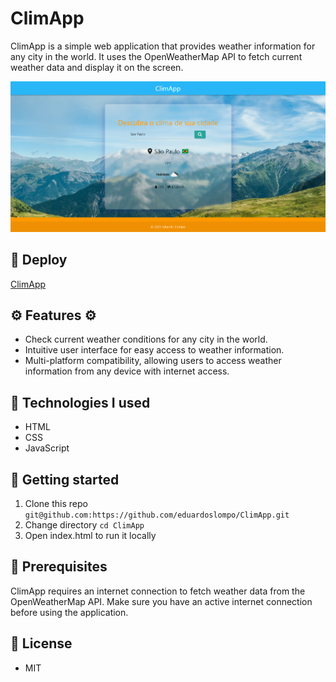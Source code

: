 # ClimApp

ClimApp is a simple web application that provides weather information for any city in the world. It uses the OpenWeatherMap API to fetch current weather data and display it on the screen.

![ClimApp](https://raw.githubusercontent.com/eduardoslompo/ClimApp/main/assets/img/climapp.png)

## :rocket: Deploy

[ClimApp](https://climapp-2.netlify.app/)

## ⚙️ Features ⚙️

- Check current weather conditions for any city in the world.
- Intuitive user interface for easy access to weather information.
- Multi-platform compatibility, allowing users to access weather information from any device with internet access.

## :construction: Technologies I used

- HTML
- CSS
- JavaScript

## :memo: Getting started

1. Clone this repo `git@github.com:https://github.com/eduardoslompo/ClimApp.git`
2. Change directory `cd ClimApp`
3. Open index.html to run it locally

## :page_with_curl: Prerequisites
ClimApp requires an internet connection to fetch weather data from the OpenWeatherMap API. Make sure you have an active internet connection before using the application.

## :scroll: License
- MIT